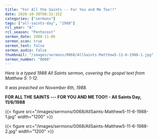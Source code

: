 ```yaml
---
title: "For All the Saints -- For You and Me Too!!"
date: 2020-10-30T00:32:15Z
categories: ["sermons"]
tags: ["all-saints-day", "1988"]
rcl_year: "A"
rcl_season: "Pentecost"
sermon_date: 1988-11-06
sermon_scan: true
sermon_text: false
sermon_audio: false
thumbnail: "/images/sermons/0068/AllSaints-Matthew5-11-6-1988-1.jpg"
sermon_number: "0068"
---
```

_Here is a typed 1988 All Saints sermon, covering the gospel text from Matthew 5: 1-12._

<!--more-->
_It was preached on November 6th, 1988._

**FOR ALL THE SAINTS --- FOR YOU AND ME TOO!! - All Saints Day, 11/6/1988**

{{< figure src="/images/sermons/0068/AllSaints-Matthew5-11-6-1988-1.jpg" width="1200" >}}

{{< figure src="/images/sermons/0068/AllSaints-Matthew5-11-6-1988-2.jpg" width="1200" >}}

